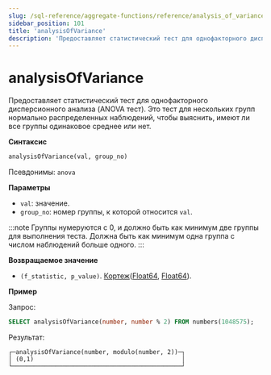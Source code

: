 ```yaml
---
slug: /sql-reference/aggregate-functions/reference/analysis_of_variance
sidebar_position: 101
title: 'analysisOfVariance'
description: 'Предоставляет статистический тест для однофакторного дисперсионного анализа (ANOVA тест). Это тест для нескольких групп нормально распределенных наблюдений, чтобы выяснить, имеют ли все группы одинаковое среднее или нет.'
---
```



# analysisOfVariance

Предоставляет статистический тест для однофакторного дисперсионного анализа (ANOVA тест). Это тест для нескольких групп нормально распределенных наблюдений, чтобы выяснить, имеют ли все группы одинаковое среднее или нет.

**Синтаксис**

```sql
analysisOfVariance(val, group_no)
```

Псевдонимы: `anova`

**Параметры**
- `val`: значение.
- `group_no`: номер группы, к которой относится `val`.

:::note
Группы нумеруются с 0, и должно быть как минимум две группы для выполнения теста.
Должна быть как минимум одна группа с числом наблюдений больше одного.
:::

**Возвращаемое значение**

- `(f_statistic, p_value)`. [Кортеж](../../data-types/tuple.md)([Float64](../../data-types/float.md), [Float64](../../data-types/float.md)).

**Пример**

Запрос:

```sql
SELECT analysisOfVariance(number, number % 2) FROM numbers(1048575);
```

Результат:

```response
┌─analysisOfVariance(number, modulo(number, 2))─┐
│ (0,1)                                         │
└───────────────────────────────────────────────┘
```
